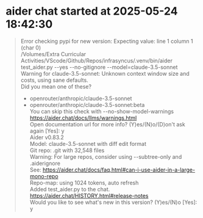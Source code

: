 
# aider chat started at 2025-05-24 18:42:30

> Error checking pypi for new version: Expecting value: line 1 column 1 (char 0)  
> /Volumes/Extra Curricular Activities/VScode/Github/Repos/infrasyncus/.venv/bin/aider test_aider.py --yes --no-gitignore --model=claude-3.5-sonnet  
> Warning for claude-3.5-sonnet: Unknown context window size and costs, using sane defaults.  
> Did you mean one of these?  
> - openrouter/anthropic/claude-3.5-sonnet  
> - openrouter/anthropic/claude-3.5-sonnet:beta  
> You can skip this check with --no-show-model-warnings  
> https://aider.chat/docs/llms/warnings.html  
> Open documentation url for more info? (Y)es/(N)o/(D)on't ask again [Yes]: y  
> Aider v0.83.2  
> Model: claude-3.5-sonnet with diff edit format  
> Git repo: .git with 32,548 files  
> Warning: For large repos, consider using --subtree-only and .aiderignore  
> See: https://aider.chat/docs/faq.html#can-i-use-aider-in-a-large-mono-repo  
> Repo-map: using 1024 tokens, auto refresh  
> Added test_aider.py to the chat.  
> https://aider.chat/HISTORY.html#release-notes  
> Would you like to see what's new in this version? (Y)es/(N)o [Yes]: y  

#### <blank>  
